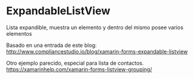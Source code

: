 # ExpandableListView
Lista expandible, muestra un elemento y dentro del mismo posee varios elementos

Basado en una entrada de este blog:
http://www.compliancestudio.io/blog/xamarin-forms-expandable-listview

Otro ejemplo parecido, especial para lista de contactos.
https://xamarinhelp.com/xamarin-forms-listview-grouping/
